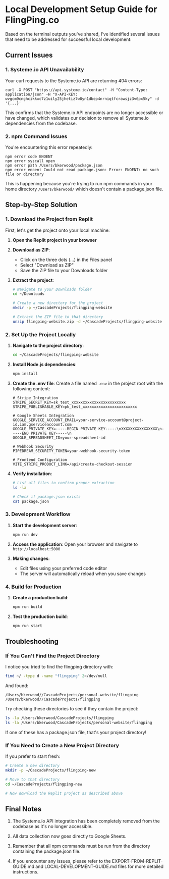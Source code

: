 # Local Development Setup Guide for FlingPing.co

Based on the terminal outputs you've shared, I've identified several issues that need to be addressed for successful local development:

## Current Issues

### 1. Systeme.io API Unavailability
Your curl requests to the Systeme.io API are returning 404 errors:
```
curl -X POST "https://api.systeme.io/contact" -H "Content-Type: application/json" -H "X-API-KEY: wvgcm9cnghcikkxc7z1uily25jhetiz7w8yn1dbep4nrniqtfcrawsjz3v6px5ky" -d '{...}'
```

This confirms that the Systeme.io API endpoints are no longer accessible or have changed, which validates our decision to remove all Systeme.io dependencies from the codebase.

### 2. npm Command Issues
You're encountering this error repeatedly:
```
npm error code ENOENT
npm error syscall open
npm error path /Users/bkerwood/package.json
npm error enoent Could not read package.json: Error: ENOENT: no such file or directory
```

This is happening because you're trying to run npm commands in your home directory `/Users/bkerwood/` which doesn't contain a package.json file.

## Step-by-Step Solution

### 1. Download the Project from Replit

First, let's get the project onto your local machine:

1. **Open the Replit project in your browser**

2. **Download as ZIP**:
   - Click on the three dots (...) in the Files panel
   - Select "Download as ZIP"
   - Save the ZIP file to your Downloads folder

3. **Extract the project**:
   ```bash
   # Navigate to your Downloads folder
   cd ~/Downloads
   
   # Create a new directory for the project
   mkdir -p ~/CascadeProjects/flingping-website
   
   # Extract the ZIP file to that directory
   unzip flingping-website.zip -d ~/CascadeProjects/flingping-website
   ```

### 2. Set Up the Project Locally

1. **Navigate to the project directory**:
   ```bash
   cd ~/CascadeProjects/flingping-website
   ```

2. **Install Node.js dependencies**:
   ```bash
   npm install
   ```

3. **Create the .env file**:
   Create a file named `.env` in the project root with the following content:
   ```
   # Stripe Integration
   STRIPE_SECRET_KEY=sk_test_xxxxxxxxxxxxxxxxxxxxxxxx
   STRIPE_PUBLISHABLE_KEY=pk_test_xxxxxxxxxxxxxxxxxxxxxxxx

   # Google Sheets Integration
   GOOGLE_SERVICE_ACCOUNT_EMAIL=your-service-account@project-id.iam.gserviceaccount.com
   GOOGLE_PRIVATE_KEY=-----BEGIN PRIVATE KEY-----\nXXXXXXXXXXXXXXXX\n-----END PRIVATE KEY-----\n
   GOOGLE_SPREADSHEET_ID=your-spreadsheet-id

   # Webhook Security
   PIPEDREAM_SECURITY_TOKEN=your-webhook-security-token

   # Frontend Configuration
   VITE_STRIPE_PRODUCT_LINK=/api/create-checkout-session
   ```

4. **Verify installation**:
   ```bash
   # List all files to confirm proper extraction
   ls -la
   
   # Check if package.json exists
   cat package.json
   ```

### 3. Development Workflow

1. **Start the development server**:
   ```bash
   npm run dev
   ```

2. **Access the application**:
   Open your browser and navigate to `http://localhost:5000`

3. **Making changes**:
   - Edit files using your preferred code editor
   - The server will automatically reload when you save changes

### 4. Build for Production

1. **Create a production build**:
   ```bash
   npm run build
   ```

2. **Test the production build**:
   ```bash
   npm run start
   ```

## Troubleshooting

### If You Can't Find the Project Directory
I notice you tried to find the flingping directory with:
```bash
find ~/ -type d -name "flingping" 2>/dev/null
```

And found:
```
/Users/bkerwood//CascadeProjects/personal-website/flingping
/Users/bkerwood//CascadeProjects/flingping
```

Try checking these directories to see if they contain the project:
```bash
ls -la /Users/bkerwood/CascadeProjects/flingping
ls -la /Users/bkerwood/CascadeProjects/personal-website/flingping
```

If one of these has a package.json file, that's your project directory!

### If You Need to Create a New Project Directory
If you prefer to start fresh:
```bash
# Create a new directory
mkdir -p ~/CascadeProjects/flingping-new

# Move to that directory
cd ~/CascadeProjects/flingping-new

# Now download the Replit project as described above
```

## Final Notes

1. The Systeme.io API integration has been completely removed from the codebase as it's no longer accessible.

2. All data collection now goes directly to Google Sheets.

3. Remember that all npm commands must be run from the directory containing the package.json file.

4. If you encounter any issues, please refer to the EXPORT-FROM-REPLIT-GUIDE.md and LOCAL-DEVELOPMENT-GUIDE.md files for more detailed instructions.